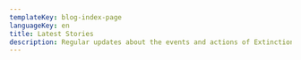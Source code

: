 ```yaml
---
templateKey: blog-index-page
languageKey: en
title: Latest Stories
description: Regular updates about the events and actions of Extinction Rebellion Barcelona 
---
```

